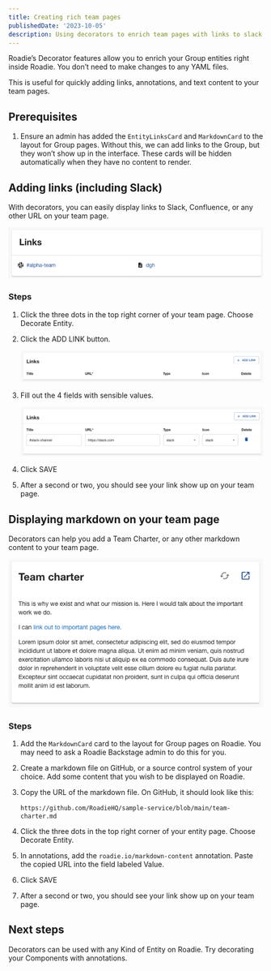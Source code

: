 ```yaml
---
title: Creating rich team pages
publishedDate: '2023-10-05'
description: Using decorators to enrich team pages with links to slack channels and team charters.
---
```


Roadie’s Decorator features allow you to enrich your Group entities right inside Roadie. You don’t need to make changes to any YAML files.

This is useful for quickly adding links, annotations, and text content to your team pages.

## Prerequisites

1. Ensure an admin has added the `EntityLinksCard` and `MarkdownCard` to the layout for Group pages. Without this, we can add links to the Group, but they won’t show up in the interface. These cards will be hidden automatically when they have no content to render.

## Adding links (including Slack)

With decorators, you can easily display links to Slack, Confluence, or any other URL on your team page.

![pupulated links card](./links-card.png)

### Steps

1. Click the three dots in the top right corner of your team page. Choose Decorate Entity.
2. Click the ADD LINK button.
    
    ![link-decorate.png](./link-decorate.png)
    
3. Fill out the 4 fields with sensible values.
    
    ![sensible-values.png](./sensible-values.png)
    
4. Click SAVE
5. After a second or two, you should see your link show up on your team page.

## Displaying markdown on your team page

Decorators can help you add a Team Charter, or any other markdown content to your team page.

![team-charter.png](./team-charter.png)

### Steps

1. Add the `MarkdownCard` card to the layout for Group pages on Roadie. You may need to ask a Roadie Backstage admin to do this for you.
2. Create a markdown file on GitHub, or a source control system of your choice. Add some content that you wish to be displayed on Roadie.
3. Copy the URL of the markdown file. On GitHub, it should look like this:
    
    ```
    https://github.com/RoadieHQ/sample-service/blob/main/team-charter.md
    ```
    
4. Click the three dots in the top right corner of your entity page. Choose Decorate Entity.
5. In annotations, add the `roadie.io/markdown-content` annotation. Paste the copied URL into the field labeled Value.
6. Click SAVE
7. After a second or two, you should see your link show up on your team page.

## Next steps

Decorators can be used with any Kind of Entity on Roadie. Try decorating your Components with annotations.
